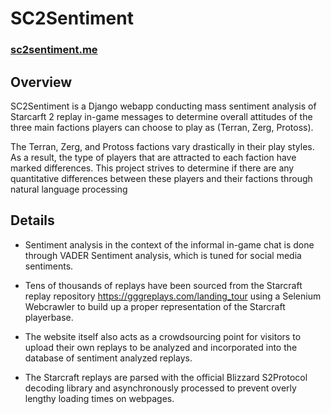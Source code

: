# SC2Sentiment
### **<a href = "https://www.sc2sentiment.me/">sc2sentiment.me</a>**

## Overview


SC2Sentiment is a Django webapp conducting mass sentiment analysis of Starcarft 2 replay in-game messages to determine overall attitudes of the three main factions players can choose to play as (Terran, Zerg, Protoss). 

The Terran, Zerg, and Protoss factions vary drastically in their play styles. As a result, the type of players that are attracted to each faction have marked differences. This project strives to determine if there are any quantitative differences between these players and their factions through natural language processing

## Details

- Sentiment analysis in the context of the informal in-game chat is done through VADER Sentiment analysis, which is tuned for social media sentiments. 

- Tens of thousands of replays have been sourced from the Starcraft replay repository https://gggreplays.com/landing_tour using a Selenium Webcrawler to build up a proper representation of the Starcraft playerbase. 

- The website itself also acts as a crowdsourcing point for visitors to upload their own replays to be analyzed and incorporated into the database of sentiment analyzed replays. 

- The Starcraft replays are parsed with the official Blizzard S2Protocol decoding library and asynchronously processed to prevent overly lengthy loading times on webpages.

